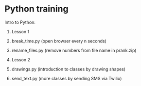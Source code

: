 # Python training

Intro to Python:

1. Lesson 1
  1. break_time.py (open browser every n seconds)
  2. rename_files.py (remove numbers from file name in prank.zip)

2. Lesson 2
  1. drawings.py (introduction to classes by drawing shapes)
  2. send_text.py (more classes by sending SMS via Twilio)

